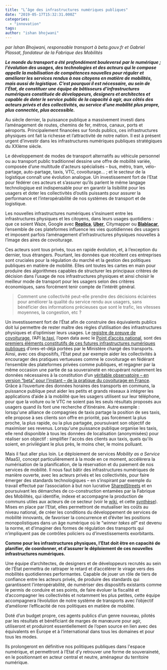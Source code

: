 ```yaml
---
title: "L’âge des infrastructures numériques publiques"
date: "2019-05-17T15:32:31.000Z"
categories: 
  - "innovation"
tags: 
author: "ishan bhojwani"
---
```


_par Ishan Bhojwani, responsable transport à beta.gouv.fr et Gabriel Plassat, fondateur de la Fabrique des Mobilités_

**_Le monde du transport a été profondément bouleversé par le numérique ; l’évolution des usages, des technologies et des acteurs qui le compose appelle la mobilisation de compétences nouvelles pour réguler et améliorer les services rendus à nos citoyens en matière de mobilités, mais aussi de logistique. C’est pourquoi il est nécessaire, au sein de l’État, de constituer une équipe de bâtisseurs d’infrastructures numériques constituée de développeurs, designers et architectes et capable de doter le service public de la capacité à agir, aux côtés des acteurs privés et des collectivités, au service d’une mobilité plus propre, plus connectée, plus accessible._**

Au siècle dernier, la puissance publique a massivement investi dans l’aménagement de routes, chemins de fer, métros, canaux, ports et aéroports. Principalement financées sur fonds publics, ces infrastructures physiques ont fait la richesse et l’attractivité de notre nation. Il est à présent urgent d’investir dans les infrastructures numériques publiques stratégiques du XXIème siècle.

Le développement de modes de transport alternatifs au véhicule personnel ou au transport public traditionnel dessine une offre de mobilité variée, composée d’une multitude d'acteurs spécialisés – bus, métro, tram, vélo-partage, auto-partage, taxis, VTC, covoiturage… ; et le secteur de la logistique connaît une évolution analogue. Un investissement fort de l’Etat pour fédérer ces acteurs et s’assurer qu’ils parlent le même langage technologique est indispensable pour en garantir la lisibilité pour les usagers et doter les collectivités d’outils puissants pour assurer la performance et l’interopérabilité de nos systèmes de transport et de logistique.

Les nouvelles infrastructures numériques s’insinuent entre les infrastructures physiques et les citoyens, dans leurs usages quotidiens : que ce soient Waze, Google avec [**Replica**](http://replica.sidewalklabs.com/), **[Uber](https://movement.uber.com/?lang=fr-FR)**, Citymapper ou **[Blablacar](https://dev.blablacar.com/docs/versions/1.0)**, l’ensemble de ces plateformes influence les vies quotidiennes des usagers et imposent parfois l’aménagement d’infrastructures physiques nouvelles à l’image des aires de covoiturage.

Ces acteurs sont tous privés, tous en rapide évolution, et, à l’exception du dernier, tous étrangers. Pourtant, les données que récoltent ces entreprises sont cruciales pour la régulation du marché et la gestion des politiques publiques en matière de mobilité. Elles ont toutes les cartes en main pour produire des algorithmes capables de structurer les principaux critères de décision dans l’usage de nos infrastructures physiques et ainsi choisir le meilleur mode de transport pour les usagers selon des critères économiques, sans forcément tenir compte de l’intérêt général.

> Comment une collectivité peut-elle prendre des décisions éclairées pour améliorer la qualité du service rendu aux usagers, sans bénéficier des informations précieuses que sont le trafic, les vitesses moyennes, la congestion, etc ?

Un investissement fort de l’État afin de construire des équivalents publics doit lui permettre de rester maître des règles d’utilisation des infrastructures physiques et d’optimiser leurs usages. Le [registre de preuve de covoiturage](http://covoiturage.beta.gouv.fr), l’API [le.taxi](https://le.taxi/), l’open data avec le [Point d’accès national](http://transport.data.gouv.fr), sont des [premiers éléments constitutifs de ces futures infrastructures numériques publiques](http://www.henriverdier.com/2016/11/pourquoi-letaxi-cest-important.html) d’ores-et-déjà portées par le Ministère chargé des transports. Ainsi, avec ces dispositifs, l’État peut par exemple aider les collectivités à encourager des pratiques vertueuses comme le covoiturage en fédérant l’ensemble des plateformes privées comme publiques, et regagner par la même occasion une partie de sa souveraineté en récupérant notamment les données nécessaires à la constitution d’un [véritable observatoire – en version “beta” pour l’instant – de la pratique du covoiturage en France](https://app.covoiturage.beta.gouv.fr/stats). Grâce à l’ouverture des données horaires des transports en communs, la puissance publique peut aider les petits et grands réseaux à intégrer les applications d’aide à la mobilité que les usagers utilisent sur leur téléphone, pour que la voiture ou le VTC ne soient pas les seuls résultats proposés aux usagers quand ils font une recherche d’itinéraire. Autre exemple : lorsqu'une alliance de compagnies de taxis partage la position de ses taxis, elle propose à ses clients son offre en priorité, pas forcément la plus proche, la plus rapide, ou la plus partagée, poursuivant son objectif de maximiser ses revenus. Lorsqu'une puissance publique organise les taxis, elle rend disponible à tous les données de localisation (anonymisées) pour réaliser son objectif : simplifier l'accès des clients aux taxis, quels qu'ils soient, en privilégiant le plus près, le moins cher, le moins polluant.

Mais il faut aller plus loin. Le déploiement de services _Mobility as a Service_ (MaaS), concept particulièrement à la mode en ce moment, accélèrera la numérisation de la planification, de la réservation et du paiement de nos services de mobilité. Il nous faut bâtir des infrastructures numériques de manière ouverte, avec les acteurs privés et les collectivités, pour faire émerger des standards technologiques – en s’inspirant par exemple du travail effectué par l’association à but non lucrative [SharedStreets](https://sharedstreets.io/) et en poursuivant les démarches de co-construction entamées par la Fabrique des Mobilités, qui identifie, indexe et accompagne la production de communs utiles aux acteurs de ce secteur (voir le [wiki](https://wiki.lafabriquedesmobilites.fr/wiki/Accueil), et cette [synthèse](http://lafabriquedesmobilites.fr/wp-content/uploads/2019/05/Open-source-Mobility-in-Europe5.pdf)). Mises en place par l’Etat, elles permettront de mutualiser les coûts au niveau national, de créer les conditions du développement de services de mobilité innovants, de favoriser la concurrence et d’éviter les positions monopolistiques dans un âge numérique où le “_winner takes all_” est devenu la norme, et d’imaginer des formes de régulation des transports qui n’impliquent pas de contrôles policiers ou d’investissements exorbitants.

**Comme pour les infrastructures physiques, l’Etat doit être en capacité de planifier, de coordonner, et d’assurer le déploiement de ces nouvelles infrastructures numériques.**

Une équipe d’architectes, de designers et de développeurs recrutés au sein de l’État permettra de rattraper le retard et d’accélérer le virage vers des mobilités quotidiennes performantes. Capable de jouer un rôle de tiers de confiance entre les acteurs privés, de produire des standards qui garantissent l’interopérabilité, de numériser des dispositifs existants comme le permis de conduire et ses points, de faire évoluer la fiscalité et d’accompagner les collectivités et notamment les plus petites, cette équipe accompagnera l’évolution de notre système de transports avec l’objectif d’améliorer l’efficacité de nos politiques en matière de mobilité.

Doté d’un budget propre, ces agents publics d’un genre nouveau, pilotés par les résultats et bénéficiant de marges de manœuvre pour agir, utiliseront et produiront essentiellement de l’open source en lien avec des équivalents en Europe et à l’international dans tous les domaines et pour tous les modes.

Ils prolongeront en définitive nos politiques publiques dans l'espace numérique, et permettront à l’Etat d’y retrouver une forme de souveraineté, en le positionnant en acteur central et neutre, aménageur du territoire numérique.
